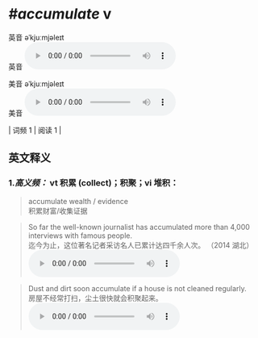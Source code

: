 # ***\#accumulate*** v
英音 əˈkjuːmjəleɪt  
英音
<audio src="./media/accumulate-B.aac" controls="controls"></audio>

美音 əˈkjuːmjəleɪt  
美音
<audio src="./media/accumulate.aac" controls="controls"></audio>



| 词频 1 | 阅读 1 |  

英文释义
---
### 1.*高义频：* **vt 积累 (collect)；积聚；vi 堆积：**  

 > accumulate wealth / evidence  
 > 积累财富/收集证据    

 > So far the well-known journalist has accumulated more than 4,000 interviews with famous people.   
 > 迄今为止，这位著名记者采访名人已累计达四千余人次。  （2014 湖北）  
<audio src="./media/accumulate-So far the well-known journalist has accumulated .aac" controls="controls"></audio>

 > Dust and dirt soon accumulate if a house is not cleaned regularly.  
 > 房屋不经常打扫，尘土很快就会积聚起来。    
<audio src="./media/P6 accumulate3.aac" controls="controls"></audio>


